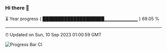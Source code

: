 ### Hi there 👋

⏳ Year progress { ████████████████████▁▁▁▁▁▁▁▁▁▁ } 69.05 %

---

⏰ Updated on Sun, 10 Sep 2023 01:00:59 GMT

![Progress Bar CI](https://github.com/liununu/liununu/workflows/Progress%20Bar%20CI/badge.svg)
